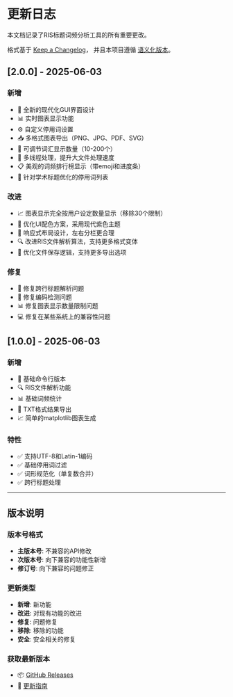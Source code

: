 # 更新日志

本文档记录了RIS标题词频分析工具的所有重要更改。

格式基于 [Keep a Changelog](https://keepachangelog.com/zh-CN/1.0.0/)，
并且本项目遵循 [语义化版本](https://semver.org/lang/zh-CN/)。

## [2.0.0] - 2025-06-03

### 新增
- 🎨 全新的现代化GUI界面设计
- 📊 实时图表显示功能
- ⚙️ 自定义停用词设置
- 📥 多格式图表导出（PNG、JPG、PDF、SVG）
- 🔧 可调节词汇显示数量（10-200个）
- 🚀 多线程处理，提升大文件处理速度
- 📋 美观的词频排行榜显示（带emoji和进度条）
- 🎯 针对学术标题优化的停用词列表

### 改进
- 📈 图表显示完全按用户设定数量显示（移除30个限制）
- 🎨 优化UI配色方案，采用现代紫色主题
- 📱 响应式布局设计，左右分栏更合理
- 🔍 改进RIS文件解析算法，支持更多格式变体
- 💾 优化文件保存逻辑，支持更多导出选项

### 修复
- 🐛 修复跨行标题解析问题
- 🔧 修复编码检测问题
- 📊 修复图表显示数量限制问题
- 💻 修复在某些系统上的兼容性问题

## [1.0.0] - 2025-06-03

### 新增
- 📄 基础命令行版本
- 🔍 RIS文件解析功能
- 📊 基础词频统计
- 💾 TXT格式结果导出
- 📈 简单的matplotlib图表生成

### 特性
- ✅ 支持UTF-8和Latin-1编码
- ✅ 基础停用词过滤
- ✅ 词形规范化（单复数合并）
- ✅ 跨行标题处理

---

## 版本说明

### 版本号格式
- **主版本号**: 不兼容的API修改
- **次版本号**: 向下兼容的功能性新增
- **修订号**: 向下兼容的问题修正

### 更新类型
- **新增**: 新功能
- **改进**: 对现有功能的改进
- **修复**: 问题修复
- **移除**: 移除的功能
- **安全**: 安全相关的修复

### 获取最新版本
- 📦 [GitHub Releases](https://github.com/jssdwang06/ris-title-analyzer/releases)
- 🔄 [更新指南](https://github.com/jssdwang06/ris-title-analyzer/wiki/Update-Guide)
